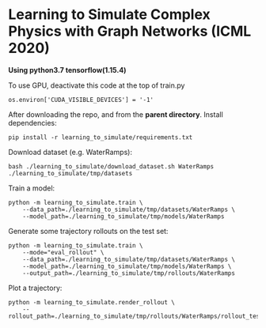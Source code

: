 # Learning to Simulate Complex Physics with Graph Networks (ICML 2020)

**Using python3.7 tensorflow(1.15.4)**

To use GPU, deactivate this code at the top of train.py

    os.environ['CUDA_VISIBLE_DEVICES'] = '-1'

After downloading the repo, and from the **parent directory**. Install dependencies:

    pip install -r learning_to_simulate/requirements.txt

Download dataset (e.g. WaterRamps):

    bash ./learning_to_simulate/download_dataset.sh WaterRamps ./learning_to_simulate/tmp/datasets

Train a model:

    python -m learning_to_simulate.train \
        --data_path=./learning_to_simulate/tmp/datasets/WaterRamps \
        --model_path=./learning_to_simulate/tmp/models/WaterRamps

Generate some trajectory rollouts on the test set:

    python -m learning_to_simulate.train \
        --mode="eval_rollout" \
        --data_path=./learning_to_simulate/tmp/datasets/WaterRamps \
        --model_path=./learning_to_simulate/tmp/models/WaterRamps \
        --output_path=./learning_to_simulate/tmp/rollouts/WaterRamps

Plot a trajectory:

    python -m learning_to_simulate.render_rollout \
        --rollout_path=./learning_to_simulate/tmp/rollouts/WaterRamps/rollout_test_0.pkl
